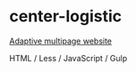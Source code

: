 # center-logistic

[Adaptive multipage website](https://darnelo-inc.github.io/center-logistic/)

HTML /
Less /
JavaScript /
Gulp


